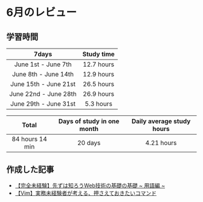 # 6月のレビュー

## 学習時間
| 7days | Study time |
| :---: | :---: |
| June 1st - June 7th | 12.7 hours |
| June 8th - June 14th | 12.9 hours |
| June 15th - June 21st | 26.5 hours |
| June 22nd - June 28th | 26.9 hours |
| June 29th - June 31st | 5.3 hours |

| Total | Days of study in one month | Daily average study hours |
| :---: | :---: | :---: |
| 84 hours 14 min | 20 days | 4.21 hours |

## 作成した記事
- [【完全未経験】先ずは知ろうWeb技術の基礎の基礎 ~ 用語編 ~](https://qiita.com/YSWEngineer/items/9802f35c16ce84e61082 "【完全未経験】先ずは知ろうWeb技術の基礎の基礎 ~用語編~")
- [【Vim】実務未経験者が考える、押さえておきたいコマンド](https://qiita.com/YSWEngineer/items/7aad6f97dd30525354d9 "【Vim】実務未経験者が考える、押さえておきたいコマンド")
